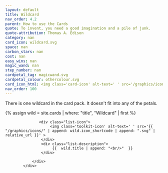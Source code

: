 ```yaml
---
layout: default
title: Wildcard
nav_order: 4.2
parent: How to use the Cards
quote: To invent, you need a good imagination and a pile of junk.
quote-attribution: Thomas A. Edison
category: nan
card_icon: wildcard.svg
space: nan
carbon_stars: nan
cost: nan
easy_wins: nan
magic_wand: nan
step_number: nan
cardpetal_tag: magicwand.svg
cardpetal_colour: othercolour.svg
card_icon_html: <img class='card-icon' alt-text=' ' src='/graphics/icons/wildcard.svg'>
nav_order: 100
---
```

There is one wildcard in the card pack.  It doesn't fit into any of the petals.

{% assign wild = site.cards | where: "title", "Wildcard" | first %} 


<div class="wrap" onclick='location.href ="{{ wild.url | relative_url }}";'>
                <div class="list-row">
                    
                   <div class="list-icon">
                        <img class='toolkit-icon' alt-text=' ' src='{{ "/graphics/icons/" | append: wild.icon_shortcode | append: ".svg" | relative_url }}' >
                    </div>
                    <div class="list-description">
                         {{  wild.title | append: "<br/>"  }} 
                    </div>   
                
                </div>
            </div>

